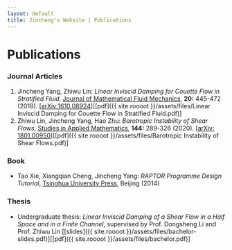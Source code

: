 ```yaml
---
layout: default
title: Jincheng's Website | Publications
---
```


# Publications

<div class="post" markdown="1">

### Journal Articles

1. Jincheng Yang, Zhiwu Lin: *Linear Inviscid Damping for Couette Flow in Stratified Fluid*, [Journal of Mathematical Fluid Mechanics](https://doi.org/10.1007/s00021-017-0328-3), **20:** 445-472 (2018). [[arXiv:1610.08924](https://arxiv.org/abs/1610.08924)][[pdf]({{ site.roooot }}/assets/files/Linear Inviscid Damping for Couette Flow in Stratified Fluid.pdf)]
2. Zhiwu Lin, Jincheng Yang, Hao Zhu: *Barotropic Instability of Shear Flows*, [Studies in Applied Mathematics](https://doi.org/10.1111/sapm.12297), **144:** 289-326 (2020). [[arXiv: 1801.00950](https://arxiv.org/abs/1801.00950)][[pdf]({{ site.roooot }}/assets/files/Barotropic Instability of Shear Flows.pdf)]

### Book

- Tao Xie, Xiangqian Cheng, Jincheng Yang: *RAPTOR Programme Design Tutorial*, [Tsinghua University Press](http://www.tup.tsinghua.edu.cn/booksCenter/book_05438302.html), Beijing (2014)

### Thesis

- Undergraduate thesis: *Linear Inviscid Damping of a Shear Flow in a Half Space and in a Finite Channel*, supervised by Prof. Dongsheng Li and Prof. Zhiwu Lin [[slides]({{ site.roooot }}/assets/files/bachelor-slides.pdf)][[pdf]({{ site.roooot }}/assets/files/bachelor.pdf)]

</div>
